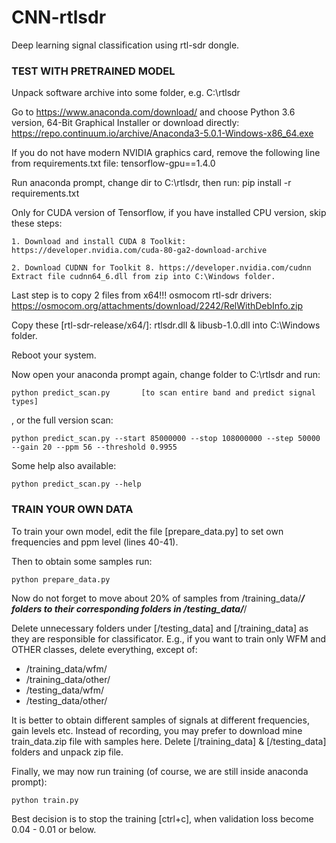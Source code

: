 # CNN-rtlsdr
Deep learning signal classification using rtl-sdr dongle.

### TEST WITH PRETRAINED MODEL

Unpack software archive into some folder, e.g. C:\rtlsdr

Go to https://www.anaconda.com/download/ and choose Python 3.6 version, 64-Bit Graphical Installer
or download directly: https://repo.continuum.io/archive/Anaconda3-5.0.1-Windows-x86_64.exe

If you do not have modern NVIDIA graphics card, remove the following line from requirements.txt file: tensorflow-gpu==1.4.0

Run anaconda prompt, change dir to C:\rtlsdr, then run: pip install -r requirements.txt

Only for CUDA version of Tensorflow, if you have installed CPU version, skip these steps:
	
	1. Download and install CUDA 8 Toolkit: https://developer.nvidia.com/cuda-80-ga2-download-archive

	2. Download CUDNN for Toolkit 8. https://developer.nvidia.com/cudnn
	Extract file cudnn64_6.dll from zip into C:\Windows folder.

Last step is to copy 2 files from x64!!! osmocom rtl-sdr drivers: https://osmocom.org/attachments/download/2242/RelWithDebInfo.zip

Copy these [rtl-sdr-release/x64/]: rtlsdr.dll & libusb-1.0.dll into C:\Windows folder.

Reboot your system.

Now open your anaconda prompt again, change folder to C:\rtlsdr and run:
```
python predict_scan.py       [to scan entire band and predict signal types]
```

, or the full version scan:
```
python predict_scan.py --start 85000000 --stop 108000000 --step 50000 --gain 20 --ppm 56 --threshold 0.9955
```

Some help also available:
```
python predict_scan.py --help
```

### TRAIN YOUR OWN DATA

To train your own model, edit the file [prepare_data.py] to set own frequencies and ppm level (lines 40-41).

Then to obtain some samples run:
```
python prepare_data.py
```

Now do not forget to move about 20% of samples from /training_data/***/ folders to their corresponding folders in /testing_data/***/

Delete unnecessary folders under [/testing_data] and [/training_data] as they are responsible for classificator.
E.g., if you want to train only WFM and OTHER classes, delete everything, except of:
- /training_data/wfm/
- /training_data/other/
- /testing_data/wfm/
- /testing_data/other/

It is better to obtain different samples of signals at different frequencies, gain levels etc.
Instead of recording, you may prefer to download mine train_data.zip file with samples here.
Delete [/training_data] & [/testing_data] folders and unpack zip file.
	
Finally, we may now run training (of course, we are still inside anaconda prompt):
```
python train.py
```

Best decision is to stop the training [ctrl+c], when validation loss become 0.04 - 0.01 or below.